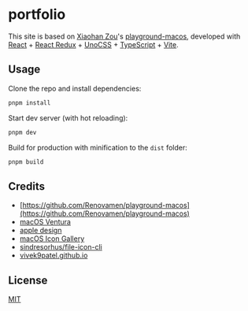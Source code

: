 # portfolio

This site is based on [Xiaohan Zou](https://github.com/Renovamen)'s [playground-macos](https://github.com/Renovamen/playground-macos), developed with [React](https://reactjs.org/) + [React Redux](https://react-redux.js.org/) + [UnoCSS](https://uno.antfu.me/) + [TypeScript](https://www.typescriptlang.org/) + [Vite](https://vitejs.dev/).

## Usage

Clone the repo and install dependencies:

```bash
pnpm install
```

Start dev server (with hot reloading):

```bash
pnpm dev
```

Build for production with minification to the `dist` folder:

```bash
pnpm build
```

## Credits

- [https://github.com/Renovamen/playground-macos](https://github.com/Renovamen/playground-macos)
- [macOS Ventura](https://www.apple.com/in/macos/ventura/)
- [apple design](https://developer.apple.com/design/human-interface-guidelines/macos/visual-design/animation/)
- [macOS Icon Gallery](https://www.macosicongallery.com/)
- [sindresorhus/file-icon-cli](https://github.com/sindresorhus/file-icon-cli)
- [vivek9patel.github.io](https://github.com/vivek9patel/vivek9patel.github.io)

## License

[MIT](MIT)